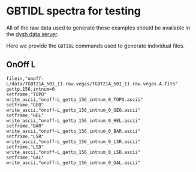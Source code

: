 # GBTIDL spectra for testing

All of the raw data used to generate these examples should be available in the [dysh data server](https://www.gb.nrao.edu/dysh/example_data/).

Here we provide the `GBTIDL` commands used to generate individual files.


## OnOff L <a name="onoff"></a>
``` IDL
filein,"onoff-L/data/TGBT21A_501_11.raw.vegas/TGBT21A_501_11.raw.vegas.A.fits"
gettp,156,intnum=0
setframe,"TOPO"
write_ascii,"onoff-L_gettp_156_intnum_0_TOPO.ascii"
setframe,"GEO"
write_ascii,"onoff-L_gettp_156_intnum_0_GEO.ascii"
setframe,"HEL"
write_ascii,"onoff-L_gettp_156_intnum_0_HEL.ascii"
setframe,"BAR"
write_ascii,"onoff-L_gettp_156_intnum_0_BAR.ascii"
setframe,"LSR"
write_ascii,"onoff-L_gettp_156_intnum_0_LSR.ascii"
setframe,"LSD"
write_ascii,"onoff-L_gettp_156_intnum_0_LSD.ascii"
setframe,"GAL"
write_ascii,"onoff-L_gettp_156_intnum_0_GAL.ascii"
```
